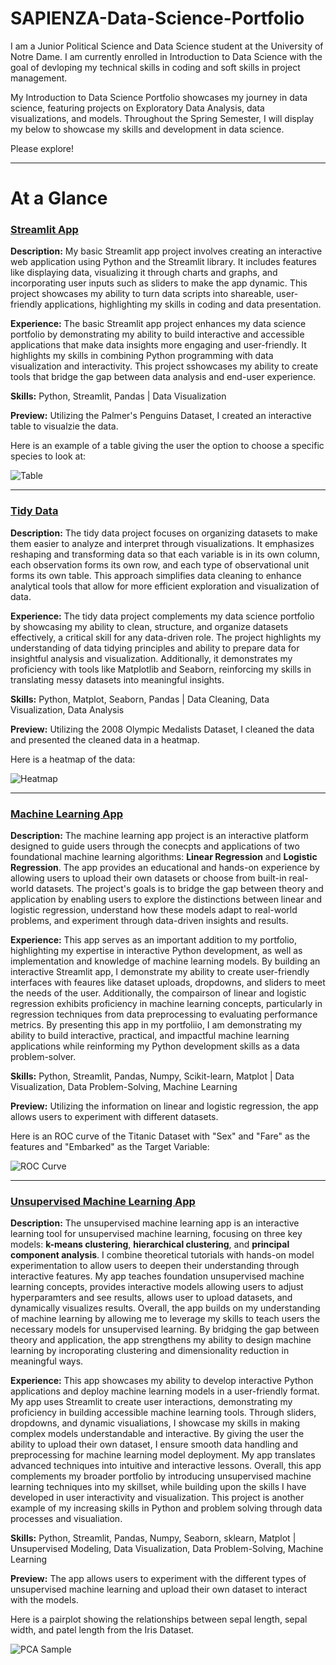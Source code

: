 # SAPIENZA-Data-Science-Portfolio

I am a Junior Political Science and Data Science student at the University of Notre Dame. I am currently enrolled in Introduction to Data Science with the goal of devloping my technical skills in coding and soft skills in project management.

My Introduction to Data Science Portfolio showcases my journey in data science, featuring projects on Exploratory Data Analysis, data visualizations, and models. Throughout the Spring Semester, I will display my below to showcase my skills and development in data science.

Please explore!
___

# At a Glance

### **[Streamlit App](https://github.com/justinsapienza/SAPIENZA-Data-Science-Portfolio/tree/main/basic-streamlit-app)**

**Description:** My basic Streamlit app project involves creating an interactive web application using Python and the Streamlit library. It includes features like displaying data, visualizing it through charts and graphs, and incorporating user inputs such as sliders to make the app dynamic. This project showcases my ability to turn data scripts into shareable, user-friendly applications, highlighting my skills in coding and data presentation.

**Experience:** The basic Streamlit app project enhances my data science portfolio by demonstrating my ability to build interactive and accessible applications that make data insights more engaging and user-friendly. It highlights my skills in combining Python programming with data visualization and interactivity. This project sshowcases my ability to create tools that bridge the gap between data analysis and end-user experience.

**Skills:** Python, Streamlit, Pandas | Data Visualization

**Preview:** Utilizing the Palmer's Penguins Dataset, I created an interactive table to visualzie the data.

Here is an example of a table giving the user the option to choose a specific species to look at:

![Table](assets/streamlit_table.png)

***

### **[Tidy Data](https://github.com/justinsapienza/SAPIENZA-Data-Science-Portfolio/tree/main/TidyData-Project)**

**Description:** The tidy data project focuses on organizing datasets to make them easier to analyze and interpret through visualizations. It emphasizes reshaping and transforming data so that each variable is in its own column, each observation forms its own row, and each type of observational unit forms its own table. This approach simplifies data cleaning to enhance analytical tools that allow for more efficient exploration and visualization of data.

**Experience:** The tidy data project complements my data science portfolio by showcasing my ability to clean, structure, and organize datasets effectively, a critical skill for any data-driven role. The project highlights my understanding of data tidying principles and ability to prepare data for insightful analysis and visualization. Additionally, it demonstrates my proficiency with tools like Matplotlib and Seaborn, reinforcing my skills in translating messy datasets into meaningful insights.

**Skills:** Python, Matplot, Seaborn, Pandas | Data Cleaning, Data Visualization, Data Analysis

**Preview:** Utilizing the 2008 Olympic Medalists Dataset, I cleaned the data and presented the cleaned data in a heatmap.

Here is a heatmap of the data:

![Heatmap](assets/Heatmap.png)

***

### **[Machine Learning App](https://github.com/justinsapienza/SAPIENZA-Data-Science-Portfolio/tree/main/MLStreamlitApp)**

**Description:** The machine learning app project is an interactive platform designed to guide users through the conecpts and applications of two foundational machine learning algorithms: **Linear Regression** and **Logistic Regression**. The app provides an educational and hands-on experience by allowing users to upload their own datasets or choose from built-in real-world datasets. The project's goals is to bridge the gap between theory and application by enabling users to explore the distinctions between linear and logistic regression, understand how these models adapt to real-world problems, and experiment through data-driven insights and results.

**Experience:** This app serves as an important addition to my portfolio, highlighting my expertise in interactive Python development, as well as implementation and knowledge of machine learning models. By building an interactive Streamlit app, I demonstrate my ability to create user-friendly interfaces with feaures like dataset uploads, dropdowns, and sliders to meet the needs of the user. Additionally, the compairson of linear and logistic regression exhibits proficiency in machine learning concepts, particularly in regression techniques from data preprocessing to evaluating performance metrics. By presenting this app in my portfoliio, I am demonstrating my ability to build interactive, practical, and impactful machine learning applications while reinforming my Python development skills as a data problem-solver.

**Skills:** Python, Streamlit, Pandas, Numpy, Scikit-learn, Matplot | Data Visualization, Data Problem-Solving, Machine Learning

**Preview:** Utilizing the information on linear and logistic regression, the app allows users to experiment with different datasets.

Here is an ROC curve of the Titanic Dataset with "Sex" and "Fare" as the features and "Embarked" as the Target Variable:

![ROC Curve](assets/sample_ROC_curve.png)

***

### **[Unsupervised Machine Learning App](https://github.com/justinsapienza/SAPIENZA-Data-Science-Portfolio/tree/main/MLUnsupervisedApp)**

**Description:** The unsupervised machine learning app is an interactive learning tool for unsupervised machine learning, focusing on three key models: **k-means clustering**, **hierarchical clustering**, and **principal component analysis**. I combine theoretical tutorials with hands-on model experimentation to allow users to deepen their understanding through interactive features. My app teaches foundation unsupervised machine learning concepts, provides interactive models allowing users to adjust hyperparamters and see results, allows user to upload datasets, and dynamically visualizes results. Overall, the app builds on my understanding of machine learning by allowing me to leverage my skills to teach users the necessary models for unsupervised learning. By bridging the gap between theory and application, the app strengthens my ability to design machine learning by incroporating clustering and dimensionality reduction in meaningful ways.

**Experience:** This app showcases my ability to develop interactive Python applications and deploy machine learning models in a user-friendly format. My app uses Streamlit to create user interactions, demonstrating my proficiency in building accessible machine learning tools. Through sliders, dropdowns, and dynamic visualiations, I showcase my skills in making complex models understandable and interactive. By giving the user the ability to upload their own dataset, I ensure smooth data handling and preprocessing for machine learning model deployment. My app translates advanced techniques into intuitive and interactive lessons. Overall, this app complements my broader portfolio by introducing unsupervised machine learning techniques into my skillset, while building upon the skills I have developed in user interactivity and visualization. This project is another example of my increasing skills in Python and problem solving through data processes and visualiation.

**Skills:** Python, Streamlit, Pandas, Numpy, Seaborn, sklearn, Matplot | Unsupervised Modeling, Data Visualization, Data Problem-Solving, Machine Learning

**Preview:** The app allows users to experiment with the different types of unsupervised machine learning and upload their own dataset to interact with the models.

Here is a pairplot showing the relationships between sepal length, sepal width, and patel length from the Iris Dataset.

![PCA Sample](assets/pcasample.png)
